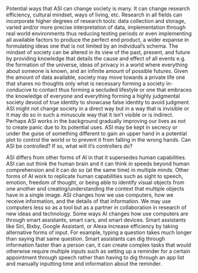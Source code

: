 Potential ways that ASI can change society is many. It can change research efficiency, cultural mindset, ways of living, etc. Research in all fields can incorporate higher degrees of research tools: data collection and storage, varied and/or more precise interpretation of data, implementation through real world environments thus reducing testing periods or even implementing all available factors to produce the perfect end product,  a wider expanse in formulating ideas one that is not limited by an individual’s schema. The mindset of society can be altered in its view of the past, present, and future by providing knowledge that details the cause and effect of all events e.g. the formation of the universe, ideas of privacy in a world where everything about someone is known, and an infinite amount of possible futures. Given the amount of data available, society may move towards a private life one that shares no thoughts only what is necessary forming a society in-conducive to contact thus forming a secluded lifestyle or one that embraces the knowledge of everyone and everything forming a highly judgmental society devoid of true identity to showcase false identity to avoid judgment. ASI might not change society in a direct way but in a way that is invisible or it may do so in such a minuscule way that it isn’t visible or is indirect. Perhaps ASI works in the background gradually improving our lives as not to create panic due to its potential uses. ASI may be kept in secrecy or under the guise of something different to gain an upper hand in a potential plot to control the world or to prevent it from falling in the wrong hands. Can ASI be controlled? If so, what will it’s controllers do? 

ASI differs from other forms of AI in that it supersedes human capabilities. ASI can out think the human brain and it can think in speeds beyond human comprehension and it can do so (at the same time) in multiple minds. Other forms of AI work to replicate human capabilities such as sight to speech, emotion, freedom of thought, or being able to identify visual objects from one another and creating/understanding the context that multiple objects have in a single image. ASI changes how we use computers, how we receive information, and the details of that information. We may use computers less so as a tool but as a partner in collaboration in research of new ideas and technology. Some ways AI changes how use computers are through smart assistants, smart cars, and smart devices. Smart assistants like Siri, Bixby, Google Assistant, or Alexa increase efficiency by taking alternative forms of input. For example, typing a question takes much longer than saying that same question. Smart assistants can dig through information faster than a person can, it can create complex tasks that would otherwise require multiple inputs such as setting up a reminder for a certain appointment through speech rather than having to dig through an app list and manually inputting time and information about the reminder. 
